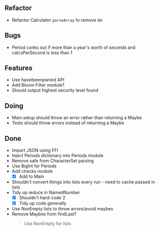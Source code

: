 ## Refactor

- Refactor Calculator `parseArray` to remove do

## Bugs

- Period conks out if more than a year's worth of seconds and calcsPerSecond is less than 1

## Features

- Use haveibeenpwned API
- Add Bloom Filter module?
- Should output highest security level found

## Doing

- Main.setup should throw an error rather than returning a Maybe
- Tests should throw errors instead of returning a Maybe

## Done

- Import JSON using FFI
- Inject Periods dictionary into Periods module
- Remove safe from CharacterSet parsing
- Use BigInt for Periods
- Add checks module
    * [x] Add to Main
- Shouldn't convert things into lists every run - need to cache passed in lists
- Tidy up reduce in NamedNumber
    * [x] Shouldn't hard-code 2
    * [x] Tidy up code generally
- Use NonEmpty lists to throw errors/avoid maybes
- Remove Maybes from findLast?
    > Use NonEmpty for lists
